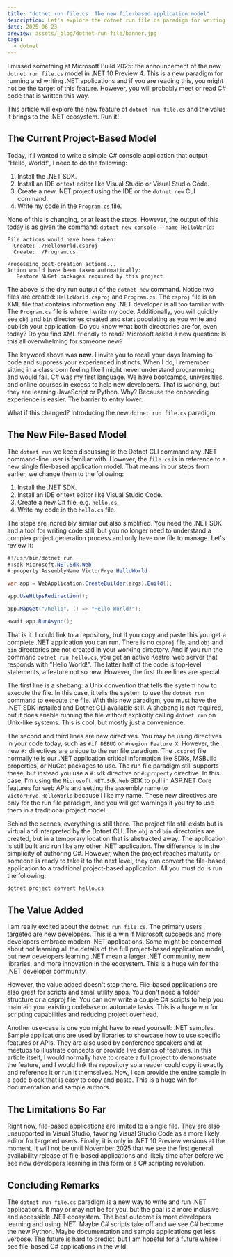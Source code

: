 ```yaml
---
title: "dotnet run file.cs: The new file-based application model"
description: Let's explore the dotnet run file.cs paradigm for writing file-based .NET applications and the new value it brings to the .NET ecosystem.
date: 2025-06-23
preview: assets/_blog/dotnet-run-file/banner.jpg
tags:
  - dotnet
---
```


I missed something at Microsoft Build 2025: the announcement of the new `dotnet run file.cs` model in .NET 10 Preview 4. This is a new paradigm for running and writing .NET applications and if you are reading this, you might not be the target of this feature. However, you will probably meet or read C# code that is written this way.

This article will explore the new feature of `dotnet run file.cs` and the value it brings to the .NET ecosystem. Run it!

## The Current Project-Based Model

Today, if I wanted to write a simple C# console application that output "Hello, World!", I need to do the following:

1. Install the .NET SDK.
2. Install an IDE or text editor like Visual Studio or Visual Studio Code.
3. Create a new .NET project using the IDE or the `dotnet new` CLI command.
4. Write my code in the `Program.cs` file.

None of this is changing, or at least the steps. However, the output of this today is as given the command: `dotnet new console --name HelloWorld`:

```text
File actions would have been taken:
  Create: ./HelloWorld.csproj
  Create: ./Program.cs

Processing post-creation actions...
Action would have been taken automatically:
   Restore NuGet packages required by this project
```

The above is the dry run output of the `dotnet new` command. Notice two files are created: `HelloWorld.csproj` and `Program.cs`. The `csproj` file is an XML file that contains information any .NET developer is all too familiar with. The `Program.cs` file is where I write my code. Additionally, you will quickly see `obj` and `bin` directories created and start populating as you write and publish your application. Do you know what both directories are for, even today? Do you find XML friendly to read? Microsoft asked a new question: Is this all overwhelming for someone new?

The keyword above was **new**. I invite you to recall your days learning to code and suppress your experienced instincts. When I do, I remember sitting in a classroom feeling like I might never understand programming and would fail. C# was my first language. We have bootcamps, universities, and online courses in excess to help new developers. That is working, but they are learning JavaScript or Python. Why? Because the onboarding experience is easier. The barrier to entry lower.

What if this changed? Introducing the new `dotnet run file.cs` paradigm.

## The New File-Based Model

The `dotnet run` we keep discussing is the Dotnet CLI command any .NET command-line user is familiar with. However, the `file.cs` is in reference to a new single file-based application model. That means in our steps from earlier, we change them to the following:

1. Install the .NET SDK.
2. Install an IDE or text editor like Visual Studio Code.
3. Create a new C# file, e.g. `hello.cs`.
4. Write my code in the `hello.cs` file.

The steps are incredibly similar but also simplified. You need the .NET SDK and a tool for writing code still, but you no longer need to understand a complex project generation process and only have one file to manage. Let's review it:

```csharp
#!/usr/bin/dotnet run
#:sdk Microsoft.NET.Sdk.Web
#:property AssemblyName VictorFrye.HelloWorld

var app = WebApplication.CreateBuilder(args).Build();

app.UseHttpsRedirection();

app.MapGet("/hello", () => "Hello World!");

await app.RunAsync();
```

That is it. I could link to a repository, but if you copy and paste this you get a complete .NET application you can run. There is no `csproj` file, and `obj` and `bin` directories are not created in your working directory. And if you run the command `dotnet run hello.cs`, you get an active Kestrel web server that responds with "Hello World!". The latter half of the code is top-level statements, a feature not so new. However, the first three lines are special.

The first line is a shebang: a Unix convention that tells the system how to execute the file. In this case, it tells the system to use the `dotnet run` command to execute the file. With this new paradigm, you must have the .NET SDK installed and Dotnet CLI available still. A shebang is not required, but it does enable running the file without explicitly calling `dotnet run` on Unix-like systems. This is cool, but mostly just a convenience.

The second and third lines are new directives. You may be using directives in your code today, such as `#if DEBUG` or `#region Feature X`. However, the new `#:` directives are unique to the run file paradigm. The `.csproj` file normally tells our .NET application critical information like SDKs, MSBuild properties, or NuGet packages to use. The run file paradigm still supports these, but instead you use a `#:sdk` directive or `#:property` directive. In this case, I'm using the `Microsoft.NET.Sdk.Web` SDK to pull in ASP.NET Core features for web APIs and setting the assembly name to `VictorFrye.HelloWorld` because I like my name. These new directives are only for the run file paradigm, and you will get warnings if you try to use them in a traditional project model.

Behind the scenes, everything is still there. The project file still exists but is virtual and interpreted by the Dotnet CLI. The `obj` and `bin` directories are created, but in a temporary location that is abstracted away. The application is still built and run like any other .NET application. The difference is in the simplicity of authoring C#. However, when the project reaches maturity or someone is ready to take it to the next level, they can convert the file-based application to a traditional project-based application. All you must do is run the following:

```bash
dotnet project convert hello.cs
```

## The Value Added

I am really excited about the `dotnet run file.cs`. The primary users targeted are new developers. This is a win if Microsoft succeeds and more developers embrace modern .NET applications. Some might be concerned about not learning all the details of the full project-based application model, but new developers learning .NET mean a larger .NET community, new libraries, and more innovation in the ecosystem. This is a huge win for the .NET developer community.

However, the value added doesn't stop there. File-based applications are also great for scripts and small utility apps. You don't need a folder structure or a csproj file. You can now write a couple C# scripts to help you maintain your existing codebase or automate tasks. This is a huge win for scripting capabilities and reducing project overhead.

Another use-case is one you might have to read yourself: .NET samples. Sample applications are used by libraries to showcase how to use specific features or APIs. They are also used by conference speakers and at meetups to illustrate concepts or provide live demos of features. In this article itself, I would normally have to create a full project to demonstrate the feature, and I would link the repository so a reader could copy it exactly and reference it or run it themselves. Now, I can provide the entire sample in a code block that is easy to copy and paste. This is a huge win for documentation and sample authors.

## The Limitations So Far

Right now, file-based applications are limited to a single file. They are also unsupported in Visual Studio, favoring Visual Studio Code as a more likely editor for targeted users. Finally, it is only in .NET 10 Preview versions at the moment. It will not be until November 2025 that we see the first general availability release of file-based applications and likely time after before we see new developers learning in this form or a C# scripting revolution.

## Concluding Remarks

The `dotnet run file.cs` paradigm is a new way to write and run .NET applications. It may or may not be for you, but the goal is a more inclusive and accessible .NET ecosystem. The best outcome is more developers learning and using .NET. Maybe C# scripts take off and we see C# become the new Python. Maybe documentation and sample applications get less verbose. The future is hard to predict, but I am hopeful for a future where I see file-based C# applications in the wild.
